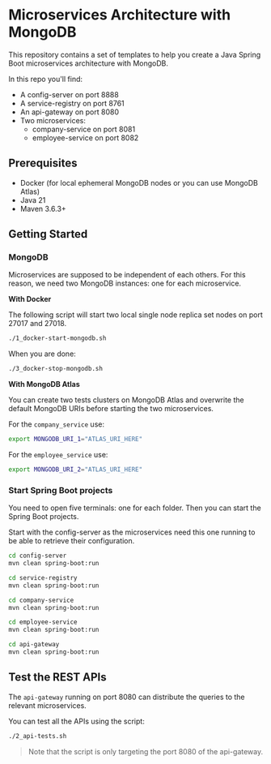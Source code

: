 # Microservices Architecture with MongoDB

This repository contains a set of templates to help you create a Java Spring Boot microservices architecture with MongoDB.

In this repo you'll find: 

- A config-server on port 8888
- A service-registry on port 8761
- An api-gateway on port 8080
- Two microservices:
  - company-service on port 8081
  - employee-service on port 8082

## Prerequisites

- Docker (for local ephemeral MongoDB nodes or you can use MongoDB Atlas)
- Java 21
- Maven 3.6.3+

## Getting Started

### MongoDB

Microservices are supposed to be independent of each others. For this reason, we need two MongoDB instances: one for each microservice.

**With Docker** 

The following script will start two local single node replica set nodes on port 27017 and 27018.
```bash
./1_docker-start-mongodb.sh
```

When you are done:

```bash
./3_docker-stop-mongodb.sh
```

**With MongoDB Atlas**

You can create two tests clusters on MongoDB Atlas and overwrite the default MongoDB URIs before starting the two microservices.

For the `company_service` use:

```bash
export MONGODB_URI_1="ATLAS_URI_HERE"
```

For the `employee_service` use:

```bash
export MONGODB_URI_2="ATLAS_URI_HERE"
```

### Start Spring Boot projects

You need to open five terminals: one for each folder. Then you can start the Spring Boot projects.

Start with the config-server as the microservices need this one running to be able to retrieve their configuration.

```bash
cd config-server
mvn clean spring-boot:run
```

```bash
cd service-registry
mvn clean spring-boot:run
```

```bash
cd company-service
mvn clean spring-boot:run
```

```bash
cd employee-service
mvn clean spring-boot:run
```

```bash
cd api-gateway
mvn clean spring-boot:run
```

## Test the REST APIs

The `api-gateway` running on port 8080 can distribute the queries to the relevant microservices.

You can test all the APIs using the script:

```bash
./2_api-tests.sh
```

> Note that the script is only targeting the port 8080 of the api-gateway.
